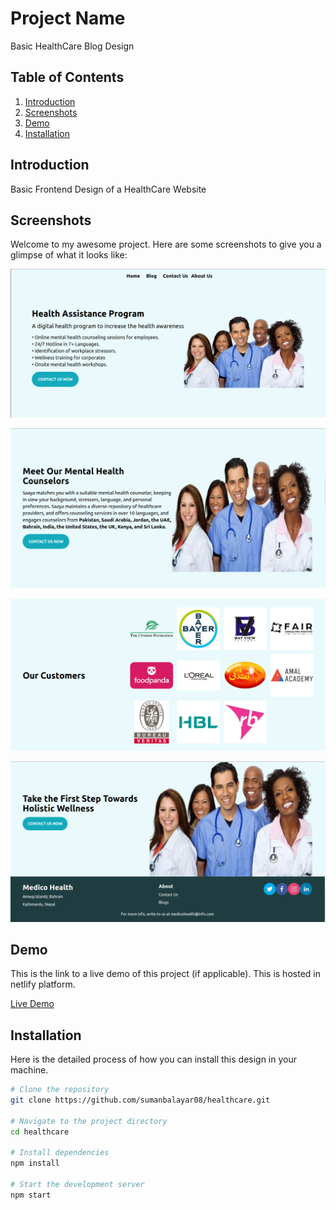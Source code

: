 # Project Name

Basic HealthCare Blog Design

## Table of Contents

1. [Introduction](#introduction)
2. [Screenshots](#screenshots)
3. [Demo](#demo)
4. [Installation](#installation)

## Introduction

Basic Frontend Design of a HealthCare Website

## Screenshots

Welcome to my awesome project. Here are some screenshots to give you a glimpse of what it looks like:


![Screenshot 1](src/image/part1.png)

![Screenshot 2](src/image/part2.png)

![Screenshot 3](src/image/part3.png)

![Screenshot 4](src/image/part4.png)


## Demo

This is the link to a live demo of this project (if applicable). This is hosted in netlify platform.

[Live Demo](https://healthcareco.netlify.app)

## Installation

Here is the detailed process of how you can install this design in your machine.

```bash
# Clone the repository
git clone https://github.com/sumanbalayar08/healthcare.git

# Navigate to the project directory
cd healthcare

# Install dependencies
npm install

# Start the development server
npm start
